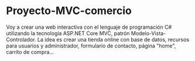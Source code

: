 # Proyecto-MVC-comercio
Voy a crear una web interactiva con el lenguaje de programación C# utilizando la tecnología ASP.NET Core MVC, patrón Modelo-Vista-Controlador.
La idea es crear una tienda online con base de datos, recursos para usuarios y administrador, formulario de contacto, página "home", carrito de compra...
